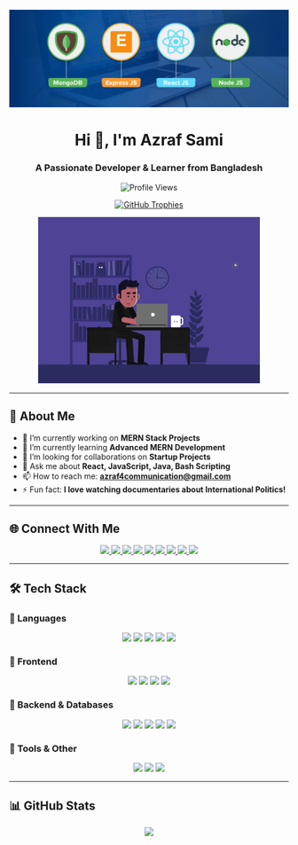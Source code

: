 <!-- Header with a banner -->
<p align="center">
  <a href="https://github.com/Sk-Azraf-Sami">
    <img src="https://github.com/Sk-Azraf-Sami/Azraf-Sami/blob/main/mern-stack.png" alt="MasterHead">
  </a>
</p>

<h1 align="center">Hi 👋, I'm Azraf Sami</h1>
<h3 align="center">A Passionate Developer & Learner from Bangladesh</h3>

<!-- Profile Views -->
<p align="center">
  <img src="https://komarev.com/ghpvc/?username=sk-azraf-sami&label=Profile%20Views&color=blueviolet&style=flat" alt="Profile Views">
</p>

<!-- GitHub Trophy -->
<p align="center">
  <a href="https://github.com/ryo-ma/github-profile-trophy">
    <img src="https://github-profile-trophy.vercel.app/?username=sk-azraf-sami&theme=tokyonight&no-frame=true&no-bg=true" alt="GitHub Trophies">
  </a>
</p>

<!-- Animated GIF -->
<p align="center">
  <img src="https://github.com/Sk-Azraf-Sami/Azraf-Sami/blob/main/test.gif" alt="Coding" width="400">
</p>

---

## 🚀 About Me

- 🔭 I’m currently working on **MERN Stack Projects**  
- 🌱 I’m currently learning **Advanced MERN Development**  
- 🤝 I’m looking for collaborations on **Startup Projects**  
- 💬 Ask me about **React, JavaScript, Java, Bash Scripting**  
- 📫 How to reach me: **azraf4communication@gmail.com**  
- ⚡ Fun fact: **I love watching documentaries about International Politics!**  

---

## 🌐 Connect With Me  

<p align="center">
  <a href="https://codepen.io/azrafsami" target="_blank">
    <img src="https://img.shields.io/badge/CodePen-%2314171A.svg?style=for-the-badge&logo=codepen&logoColor=white">
  </a>
  <a href="https://bn.quora.com/profile/Azraf-Sami-1" target="_blank">
    <img src="https://img.shields.io/badge/Quora-%23B92B27.svg?style=for-the-badge&logo=quora&logoColor=white">
  </a>
  <a href="https://linkedin.com/in/sk-azraf-sami" target="_blank">
    <img src="https://img.shields.io/badge/LinkedIn-%230077B5.svg?style=for-the-badge&logo=linkedin&logoColor=white">
  </a>
  <a href="https://stackoverflow.com/users/azraf-sami" target="_blank">
    <img src="https://img.shields.io/badge/Stack%20Overflow-%23FE7A16.svg?style=for-the-badge&logo=stack-overflow&logoColor=white">
  </a>
  <a href="https://medium.com/@sk.azraf7026" target="_blank">
    <img src="https://img.shields.io/badge/Medium-%2312100E.svg?style=for-the-badge&logo=medium&logoColor=white">
  </a>
  <a href="https://www.codechef.com/users/azraf" target="_blank">
    <img src="https://img.shields.io/badge/CodeChef-%23D83B01.svg?style=for-the-badge&logo=codechef&logoColor=white">
  </a>
  <a href="https://www.hackerrank.com/azraf_sami" target="_blank">
    <img src="https://img.shields.io/badge/HackerRank-%2329B73F.svg?style=for-the-badge&logo=hackerrank&logoColor=white">
  </a>
  <a href="https://www.leetcode.com/sami_azraf" target="_blank">
    <img src="https://img.shields.io/badge/LeetCode-%23FFA116.svg?style=for-the-badge&logo=leetcode&logoColor=white">
  </a>
  <a href="https://auth.geeksforgeeks.org/user/user/skazra112p" target="_blank">
    <img src="https://img.shields.io/badge/GeeksforGeeks-%2323CC1A.svg?style=for-the-badge&logo=geeksforgeeks&logoColor=white">
  </a>
</p>

---

## 🛠️ Tech Stack  

### 🔹 Languages  
<p align="center">
  <img src="https://img.shields.io/badge/C-%2300599C.svg?style=for-the-badge&logo=c&logoColor=white">
  <img src="https://img.shields.io/badge/C++-%2300599C.svg?style=for-the-badge&logo=c%2B%2B&logoColor=white">
  <img src="https://img.shields.io/badge/Java-%23ED8B00.svg?style=for-the-badge&logo=openjdk&logoColor=white">
  <img src="https://img.shields.io/badge/JavaScript-%23F7DF1E.svg?style=for-the-badge&logo=javascript&logoColor=black">
  <img src="https://img.shields.io/badge/Python-%233776AB.svg?style=for-the-badge&logo=python&logoColor=white">
</p>

### 🔹 Frontend  
<p align="center">
  <img src="https://img.shields.io/badge/React-%2361DAFB.svg?style=for-the-badge&logo=react&logoColor=black">
  <img src="https://img.shields.io/badge/Bootstrap-%237952B3.svg?style=for-the-badge&logo=bootstrap&logoColor=white">
  <img src="https://img.shields.io/badge/HTML5-%23E34F26.svg?style=for-the-badge&logo=html5&logoColor=white">
  <img src="https://img.shields.io/badge/CSS3-%231572B6.svg?style=for-the-badge&logo=css3&logoColor=white">
</p>

### 🔹 Backend & Databases  
<p align="center">
  <img src="https://img.shields.io/badge/Node.js-%23339933.svg?style=for-the-badge&logo=node.js&logoColor=white">
  <img src="https://img.shields.io/badge/Express.js-%23000000.svg?style=for-the-badge&logo=express&logoColor=white">
  <img src="https://img.shields.io/badge/MongoDB-%2347A248.svg?style=for-the-badge&logo=mongodb&logoColor=white">
  <img src="https://img.shields.io/badge/Firebase-%23FFCA28.svg?style=for-the-badge&logo=firebase&logoColor=black">
  <img src="https://img.shields.io/badge/MySQL-%234479A1.svg?style=for-the-badge&logo=mysql&logoColor=white">
</p>

### 🔹 Tools & Other  
<p align="center">
  <img src="https://img.shields.io/badge/Git-%23F05032.svg?style=for-the-badge&logo=git&logoColor=white">
  <img src="https://img.shields.io/badge/Linux-%23FCC624.svg?style=for-the-badge&logo=linux&logoColor=black">
  <img src="https://img.shields.io/badge/Bash-%234EAA25.svg?style=for-the-badge&logo=gnu-bash&logoColor=white">
</p>

---

## 📊 GitHub Stats  
<p align="center">
  <img src="https://github-readme-streak-stats.herokuapp.com/?user=sk-azraf-sami&theme=tokyonight">
</p>
